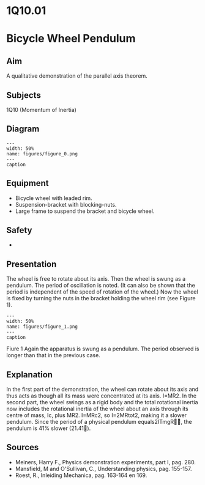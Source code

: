 # 1Q10.01 
  # Bicycle Wheel Pendulum 
    
  
## Aim   
 A qualitative demonstration of the parallel axis theorem.   
  
## Subjects   
 1Q10 (Momentum of Inertia)   
  
## Diagram   
   
```{figure} figures/figure_0.png  
---  
width: 50%  
name: figures/figure_0.png  
---  
caption  
``` 
     
  
## Equipment   
 
 *  Bicycle wheel with leaded rim. 
 *  Suspension-bracket with blocking-nuts. 
 *  Large frame to suspend the bracket and bicycle wheel.   
  
## Safety   
 
 * 
      
  
## Presentation   
 The wheel is free to rotate about its axis. Then the wheel is swung as a pendulum. The period of oscillation is noted. (It can also be shown that the period is independent of the speed of rotation of the wheel.) Now the wheel is fixed by turning the nuts in the bracket holding the wheel rim (see Figure 1).    
```{figure} figures/figure_1.png  
---  
width: 50%  
name: figures/figure_1.png  
---  
caption  
``` 
  Fiure 1  Again the apparatus is swung as a pendulum. The period observed is longer than that in the previous case.    
  
## Explanation   
 In the first part of the demonstration, the wheel can rotate about its axis and thus acts as though all its mass were concentrated at its axis. I=MR2. In the second part, the wheel swings as a rigid body and the total rotational inertia now includes the rotational inertia of the wheel about an axis through its centre of mass, Ic, plus MR2. I=MRc2, so I=2MRtot2, making it a slower pendulum. Since the period of a physical pendulum equals2ITmgR, the pendulum is 41% slower (21.41).    
  
## Sources   
 
 *  Meiners, Harry F., Physics demonstration experiments, part I, pag. 280. 
 *  Mansfield, M and O'Sullivan, C., Understanding physics, pag. 155-157. 
 *  Roest, R., Inleiding Mechanica, pag. 163-164 en 169.
    